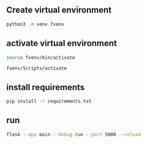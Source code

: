 ## Create virtual environment
```bash
python3 -m venv fvenv
```


## activate virtual environment
```bash
source fvenv/bin/activate
```
```Windows
fvenv/Scripts/activate 
```

## install requirements
```bash
pip install -r requirements.txt
```

## run
```bash
flask --app main --debug run --port 5000 --reload
```
